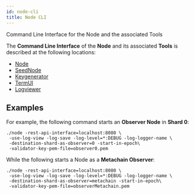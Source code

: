 ```yaml
---
id: node-cli
title: Node CLI
---
```


[comment]: # (mx-context)

Command Line Interface for the Node and the associated Tools

The **Command Line Interface** of the **Node** and its associated **Tools** is described at the following locations:

- [Node](https://github.com/multiversx/mx-chain-go/blob/master/cmd/node/CLI.md)
- [SeedNode](https://github.com/multiversx/mx-chain-go/blob/master/cmd/seednode/CLI.md)
- [Keygenerator](https://github.com/multiversx/mx-chain-go/blob/master/cmd/keygenerator/CLI.md)
- [TermUI](https://github.com/multiversx/mx-chain-go/blob/master/cmd/termui/CLI.md)
- [Logviewer](https://github.com/multiversx/mx-chain-go/blob/master/cmd/logviewer/CLI.md)

[comment]: # (mx-context)

## **Examples**

For example, the following command starts an **Observer Node** in **Shard 0**:

```
./node -rest-api-interface=localhost:8080 \
 -use-log-view -log-save -log-level=*:DEBUG -log-logger-name \
 -destination-shard-as-observer=0 -start-in-epoch\
 -validator-key-pem-file=observer0.pem
```

While the following starts a Node as a **Metachain Observer**:

```
./node -rest-api-interface=localhost:8080 \
 -use-log-view -log-save -log-level=*:DEBUG -log-logger-name \
 -destination-shard-as-observer=metachain -start-in-epoch\
 -validator-key-pem-file=observerMetachain.pem
```
